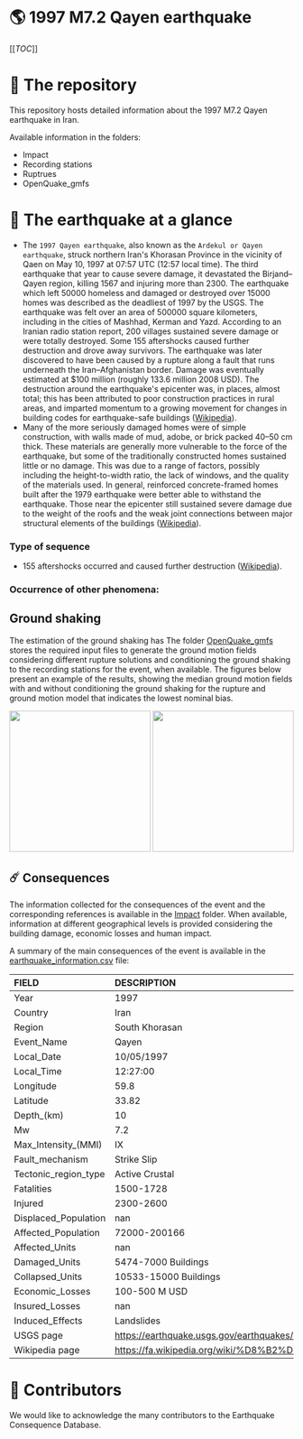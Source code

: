 # 🌎 1997 M7.2 Qayen earthquake
[[_TOC_]]

# 📂 The repository  

This repository hosts detailed information about the 1997 M7.2 Qayen earthquake in Iran.

Available information in the folders:

- Impact
- Recording stations
- Ruptrues
- OpenQuake_gmfs 


# 🚀 The earthquake at a glance 

- The `1997 Qayen earthquake`, also known as the `Ardekul or Qayen earthquake`, struck northern Iran's Khorasan Province in the vicinity of Qaen on May 10, 1997 at 07:57 UTC (12:57 local time). The third earthquake that year to cause severe damage, it devastated the Birjand–Qayen region, killing 1567 and injuring more than 2300. The earthquake which left 50000 homeless and damaged or destroyed over 15000 homes was described as the deadliest of 1997 by the USGS. The earthquake was felt over an area of 500000 square kilometers, including in the cities of Mashhad, Kerman and Yazd. According to an Iranian radio station report, 200 villages sustained severe damage or were totally destroyed. Some 155 aftershocks caused further destruction and drove away survivors. The earthquake was later discovered to have been caused by a rupture along a fault that runs underneath the Iran–Afghanistan border. Damage was eventually estimated at $100 million (roughly 133.6 million 2008 USD). The destruction around the earthquake's epicenter was, in places, almost total; this has been attributed to poor construction practices in rural areas, and imparted momentum to a growing movement for changes in building codes for earthquake-safe buildings ([Wikipedia](https://en.wikipedia.org/wiki/1997_Qayen_earthquake)).
- Many of the more seriously damaged homes were of simple construction, with walls made of mud, adobe, or brick packed 40–50 cm thick. These materials are generally more vulnerable to the force of the earthquake, but some of the traditionally constructed homes sustained little or no damage. This was due to a range of factors, possibly including the height-to-width ratio, the lack of windows, and the quality of the materials used. In general, reinforced concrete-framed homes built after the 1979 earthquake were better able to withstand the earthquake. Those near the epicenter still sustained severe damage due to the weight of the roofs and the weak joint connections between major structural elements of the buildings ([Wikipedia](https://en.wikipedia.org/wiki/1997_Qayen_earthquake)).


### Type of sequence
- 155 aftershocks occurred and caused further destruction ([Wikipedia](https://en.wikipedia.org/wiki/1997_Qayen_earthquake)).


### Occurrence of other phenomena: 



## Ground shaking

The estimation of the ground shaking has The folder [OpenQuake_gmfs](./OpenQuake_gmfs/) stores the required input files to generate the ground motion fields considering different rupture solutions and conditioning the ground shaking to the recording stations for the event, when available. The figures below present an example of the results, showing the median ground motion fields with and without conditioning the ground shaking for the rupture and ground motion model that indicates the lowest nominal bias.

<img src="./OpenQuake_gmfs/median_gmf_stations_none.png" height="250">
<img src="./OpenQuake_gmfs/median_gmf_stations_seismic.png" height="250">

## ☄️ Consequences

The information collected for the consequences of the event and the corresponding references is available in the [Impact](./Impact) folder. When available, information at different geographical levels is provided considering the building damage, economic losses and human impact.

A summary of the main consequences of the event is available in the [earthquake_information.csv](./earthquake_information.csv) file:

| FIELD                | DESCRIPTION                                                                                                                               |
|:---------------------|:------------------------------------------------------------------------------------------------------------------------------------------|
| Year                 | 1997                                                                                                                                      |
| Country              | Iran                                                                                                                                      |
| Region               | South Khorasan                                                                                                                            |
| Event_Name           | Qayen                                                                                                                                     |
| Local_Date           | 10/05/1997                                                                                                                                |
| Local_Time           | 12:27:00                                                                                                                                  |
| Longitude            | 59.8                                                                                                                                      |
| Latitude             | 33.82                                                                                                                                     |
| Depth_(km)           | 10                                                                                                                                        |
| Mw                   | 7.2                                                                                                                                       |
| Max_Intensity_(MMI)  | IX                                                                                                                                        |
| Fault_mechanism      | Strike Slip                                                                                                                               |
| Tectonic_region_type | Active Crustal                                                                                                                            |
| Fatalities           | 1500-1728                                                                                                                                 |
| Injured              | 2300-2600                                                                                                                                 |
| Displaced_Population | nan                                                                                                                                       |
| Affected_Population  | 72000-200166                                                                                                                              |
| Affected_Units       | nan                                                                                                                                       |
| Damaged_Units        | 5474-7000 Buildings                                                                                                                       |
| Collapsed_Units      | 10533-15000 Buildings                                                                                                                     |
| Economic_Losses      | 100-500 M USD                                                                                                                             |
| Insured_Losses       | nan                                                                                                                                       |
| Induced_Effects      | Landslides                                                                                                                                |
| USGS page            | https://earthquake.usgs.gov/earthquakes/eventpage/usp000820p/executive                                                                    |
| Wikipedia page       | https://fa.wikipedia.org/wiki/%D8%B2%D9%85%DB%8C%D9%86%E2%80%8C%D9%84%D8%B1%D8%B2%D9%87_%DB%B1%DB%B3%DB%B7%DB%B6_%D9%82%D8%A7%D8%A6%D9%86 |


# 🌟 Contributors 

We would like to acknowledge the many contributors to the Earthquake Consequence Database.
